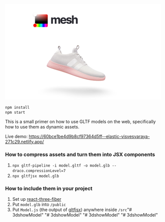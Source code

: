 ![](jumbo.jpg)

    npm install
    npm start
    
This is a small primer on how to use GLTF models on the web, specifically how to use them as dynamic assets.

Live demo: https://60bce1be4d9b8cf97364d5ff--elastic-visvesvaraya-271c29.netlify.app/

### How to compress assets and turn them into JSX components

1. `npx gltf-pipeline -i model.gltf -o model.glb --draco.compressionLevel=7`
1. `npx gltfjsx model.glb`

### How to include them in your project

1. Set up [react-three-fiber](https://github.com/pmndrs/react-three-fiber)
1. Put `model.glb` into `/public`
1. Put `Model.js` (the output of [gltfjsx](https://github.com/pmndrs/react-three-fiber)) anywhere inside `/src`"# 3dshowModel" 
"# 3dshowModel" 
"# 3dshowModel" 
"# 3dshowModel" 
